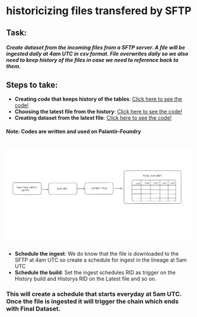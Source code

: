 # historicizing  files transfered by SFTP
## Task: 
##### Create dataset from the incoming files from a SFTP server. A file will be ingested daily at 4am UTC in csv format. File overwrites daily so we also need to keep history of the files in case we need to reference back to them.

## Steps to take:

- **Creating code that keeps history of the tables**: [Click here to see the code!](https://github.com/Kovaczso/Python/blob/main/Pyspark/Keeping%20history%20of%20Input%20files/History.py)
- **Choosing the latest file from the history**: [Click here to see the code!](https://github.com/Kovaczso/Python/blob/main/Pyspark/Keeping%20history%20of%20Input%20files/Latest_file.py)
- **Creating dataset from the latest file**: [Click here to see the code!](https://github.com/Kovaczso/Python/blob/main/Pyspark/Keeping%20history%20of%20Input%20files/Final_dataset.py)

#### **Note:** Codes are written and used on Palantir-Foundry

# ![diagram](diagram.jpg)

- **Schedule the ingest**: We do know that the file is downloaded to the SFTP at 4am UTC so create a schedule for ingest in the lineage at 5am UTC
- **Schedule the build**: Set the ingest schedules RID as trigger on the History build and Historys RID on the Latest file and so on. 

### This will create a schedule that starts everyday at 5am UTC. Once the file is ingested it will trigger the chain which ends with Final Dataset.
